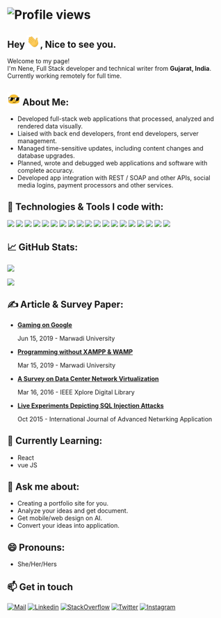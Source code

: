 # ![Profile views](https://gpvc.arturio.dev/neneplusdev)

## Hey <img src="wave.gif" width="30px">, Nice to see you.

<p>Welcome to my page! </br> I'm Nene, Full Stack developer and technical writer from <b>Gujarat, India</b>. Currently working remotely for full time. </p>

## <img src="blob-sunglasses.gif" width="30px"> About Me:
<ul>
    <li>Developed full-stack web applications that processed, analyzed and rendered data visually.</li>
    <li>Liaised with back end developers, front end developers, server management.</li>
    <li>Managed time-sensitive updates, including content changes and database upgrades.</li>
    <li>Planned, wrote and debugged web applications and software with complete accuracy.</li>
    <li>Developed app integration with REST / SOAP and other APIs, social media logins, payment processors and other services.</li>
</ul>

## 🔧 Technologies & Tools I code with:
![](https://img.shields.io/badge/Code-Angular-informational?style=flat&logo=angular&logoColor=white&color=2bbc8a)
![](https://img.shields.io/badge/Code-Nodejs-informational?style=flat&logo=Node.js&logoColor=white&color=2bbc8a)
![](https://img.shields.io/badge/Code-Laravel-informational?style=flat&logo=laravel&logoColor=white&color=2bbc8a)
![](https://img.shields.io/badge/Code-Magento-informational?style=flat&logo=magento&logoColor=white&color=2bbc8a)
![](https://img.shields.io/badge/Code-Wordpress-informational?style=flat&logo=Wordpress&logoColor=white&color=2bbc8a)
![](https://img.shields.io/badge/Code-Shopify-informational?style=flat&logo=Shopify&logoColor=white&color=2bbc8a)
![](https://img.shields.io/badge/Code-Vue-informational?style=flat&logo=vue.js&logoColor=white&color=2bbc8a)
![](https://img.shields.io/badge/Code-JavaScript-informational?style=flat&logo=javascript&logoColor=white&color=2bbc8a)
![](https://img.shields.io/badge/Code-TypeScript-informational?style=flat&logo=typescript&logoColor=white&color=2bbc8a)
![](https://img.shields.io/badge/Code-jQuery-informational?style=flat&logo=jQuery&logoColor=white&color=2bbc8a)
![](https://img.shields.io/badge/OS-Linux-informational?style=flat&logo=linux&logoColor=white&color=2bbc8a)
![](https://img.shields.io/badge/OS-Windows-informational?style=flat&logo=Windows&logoColor=white&color=2bbc8a)
![](https://img.shields.io/badge/Editor-Visual_Studio_Code-informational?style=flat&logo=visual-studio&logoColor=white&color=2bbc8a)
![](https://img.shields.io/badge/Tools-Docker-informational?style=flat&logo=docker&logoColor=white&color=2bbc8a)
![](https://img.shields.io/badge/Tool-Heroku-informational?style=flat&logo=heroku&logoColor=white&color=2bbc8a)
![](https://img.shields.io/badge/Tool-Git-informational?style=flat&logo=git&logoColor=white&color=2bbc8a)
![](https://img.shields.io/badge/Tools-PostgreSQL-informational?style=flat&logo=postgresql&logoColor=white&color=2bbc8a)
![](https://img.shields.io/badge/Tools-MongoDB-informational?style=flat&logo=MongoDB&logoColor=white&color=2bbc8a)
![](https://img.shields.io/badge/Tools-MySQL-informational?style=flat&logo=MySQL&logoColor=white&color=2bbc8a)
<br>

## &#x1f4c8; GitHub Stats:
<a><img align="center" src="https://github-readme-stats.vercel.app/api?username=neneplusdev&hide=issues,contribs&show_icons=true&count_private=true&theme=vue-dark&hide_border=true" /></a>

<a><img align="center" src="https://github-readme-stats.vercel.app/api/top-langs/?username=neneplusdev&theme=vue-dark&hide_border=true&langs_count=10&layout=compact" /></a>
<br>

## &#x270d; Article & Survey Paper:
<ul>
    <li><a href="http://techiesgazette.marwadiuniversity.ac.in/?p=1082"><b> Gaming on Google</b><br></a><p>Jun 15, 2019 - Marwadi University</p></li>
    <li><a href="http://techiesgazette.marwadiuniversity.ac.in/?p=380"><b> Programming without XAMPP & WAMP</b></a><br><p>Mar 15, 2019 - Marwadi University</p></li>
    <li><a href="https://ieeexplore.ieee.org/document/7724909?section=abstract"><b> A Survey on Data Center Network Virtualization</b><br></a><p>Mar 16, 2016  - IEEE Xplore Digital Library</p></li>
    <li><a href="http://ijana.in/Special%20Issue/17.pdf"><b> Live Experiments Depicting SQL Injection Attacks</b></a><br><p>Oct 2015 - International Journal of Advanced Netwrking Application</p></li>
</ul>

## 🌱 Currently Learning: 
<ul>
    <li>React</li>
    <li>vue JS</li>
</ul>

## 💬 Ask me about: 
<ul>
    <li>Creating a portfolio site for you.</li>
    <li>Analyze your ideas and get document.</li>
    <li>Get mobile/web design on AI.</li>
    <li>Convert your ideas into application.</li>
</ul>

## 😄 Pronouns: 
<ul>
    <li>She/Her/Hers</li>
</ul>

## 📫 Get in touch
[![Mail](https://img.shields.io/badge/-Say%20Hello!-black?style=for-the-badge&logo=gmail)](mailto:neneplusdev@gmail.com) 
[![Linkedin](https://img.shields.io/badge/-Nene%20Patel-black?style=for-the-badge&logo=Linkedin)](https://www.linkedin.com/in/nene-full-stack-developer/) 
[![StackOverflow](https://img.shields.io/badge/-Nene%20Patel-black?style=for-the-badge&logo=stackoverflow)](https://stackoverflow.com/users/10001543/nene-p) 
[![Twitter](https://img.shields.io/badge/-Nene%20Patel-black?style=for-the-badge&logo=twitter)](https://twitter.com/nenepdev) 
[![Instagram](https://img.shields.io/badge/-Nene%20Patel-black?style=for-the-badge&logo=instagram)](https://www.instagram.com/naina_meruliya/)
